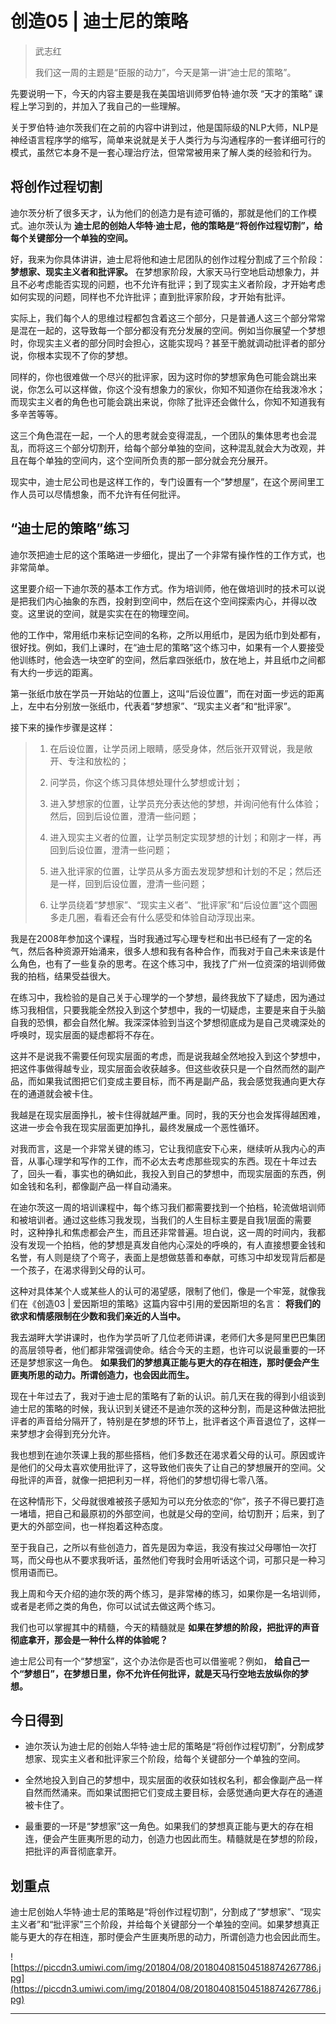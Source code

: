 # 创造05 | 迪士尼的策略

> 武志红
> 
> 我们这一周的主题是“臣服的动力”，今天是第一讲“迪士尼的策略”。

先要说明一下，今天的内容主要是我在美国培训师罗伯特·迪尔茨 “天才的策略” 课程上学习到的，并加入了我自己的一些理解。

关于罗伯特·迪尔茨我们在之前的内容中讲到过，他是国际级的NLP大师，NLP是神经语言程序学的缩写，简单来说就是关于人类行为与沟通程序的一套详细可行的模式，虽然它本身不是一套心理治疗法，但常常被用来了解人类的经验和行为。

## 将创作过程切割

迪尔茨分析了很多天才，认为他们的创造力是有迹可循的，那就是他们的工作模式。迪尔茨认为 **迪士尼的创始人华特·迪士尼，他的策略是“将创作过程切割”，给每个关键部分一个单独的空间。**

好，我来为你具体讲讲，迪士尼将他和迪士尼团队的创作过程分割成了三个阶段： **梦想家、现实主义者和批评家。** 在梦想家阶段，大家天马行空地启动想象力，并且不必考虑能否实现的问题，也不允许有批评；到了现实主义者阶段，才开始考虑如何实现的问题，同样也不允许批评；直到批评家阶段，才开始有批评。

实际上，我们每个人的思维过程都包含着这三个部分，只是普通人这三个部分常常是混在一起的，这导致每一个部分都没有充分发展的空间。例如当你展望一个梦想时，你现实主义者的部分同时会担心，这能实现吗？甚至干脆就调动批评者的部分说，你根本实现不了你的梦想。

同样的，你也很难做一个尽兴的批评家，因为这时你的梦想家角色可能会跳出来说，你怎么可以这样做，你这个没有想象力的家伙，你知不知道你在给我泼冷水；而现实主义者的角色也可能会跳出来说，你除了批评还会做什么，你知不知道我有多辛苦等等。

这三个角色混在一起，一个人的思考就会变得混乱，一个团队的集体思考也会混乱，而将这三个部分切割开，给每个部分单独的空间，这种混乱就会大为改观，并且在每个单独的空间内，这个空间所负责的那一部分就会充分展开。

现实中，迪士尼公司也是这样工作的，专门设置有一个“梦想屋”，在这个房间里工作人员可以尽情想象，而不允许有任何批评。

## “迪士尼的策略”练习

迪尔茨把迪士尼的这个策略进一步细化，提出了一个非常有操作性的工作方式，也非常简单。

这里要介绍一下迪尔茨的基本工作方式。作为培训师，他在做培训时的技术可以说是把我们内心抽象的东西，投射到空间中，然后在这个空间探索内心，并得以改变。这里说的空间，就是实实在在的物理空间。

他的工作中，常用纸巾来标记空间的名称，之所以用纸巾，是因为纸巾到处都有，很好找。例如，我们上课时，在“迪士尼的策略”这个练习中，如果有一个人要接受他训练时，他会选一块空旷的空间，然后拿四张纸巾，放在地上，并且纸巾之间都有大约一步远的距离。

第一张纸巾放在学员一开始站的位置上，这叫“后设位置”，而在对面一步远的距离上，左中右分别放一张纸巾，代表着“梦想家”、“现实主义者”和“批评家”。

接下来的操作步骤是这样：

> 1. 在后设位置，让学员闭上眼睛，感受身体，然后张开双臂说，我是敞开、专注和放松的；
> 
> 2. 问学员，你这个练习具体想处理什么梦想或计划；
> 
> 3. 进入梦想家的位置，让学员充分表达他的梦想，并询问他有什么体验；然后，回到后设位置，澄清一些问题；
> 
> 4. 进入现实主义者的位置，让学员制定实现梦想的计划；和刚才一样，再回到后设位置，澄清一些问题；
> 
> 5. 进入批评家的位置，让学员从多方面去发现梦想和计划的不足；然后还是一样，回到后设位置，澄清一些问题；
> 
> 6. 让学员绕着“梦想家”、“现实主义者”、“批评家”和“后设位置”这个圆圈多走几圈，看看还会有什么感受和体验自动浮现出来。 

我是在2008年参加这个课程，当时我通过写心理专栏和出书已经有了一定的名气，然后各种资源开始涌来，很多人想和我有各种合作，而我对于自己未来该是什么角色，也有了一些复杂的思考。在这个练习中，我找了广州一位资深的培训师做我的拍档，结果受益很大。

在练习中，我检验的是自己关于心理学的一个梦想，最终我放下了疑虑，因为通过练习我相信，只要我能全然投入到这个梦想中，我的一切疑虑，主要是来自于头脑自我的恐惧，都会自然化解。我深深体验到当这个梦想彻底成为是自己灵魂深处的呼唤时，现实层面的疑虑都将不存在。

这并不是说我不需要任何现实层面的考虑，而是说我越全然地投入到这个梦想中，把这件事做得越专业，现实层面会收获越多。但这些收获只是一个自然而然的副产品，而如果我试图把它们变成主要目标，而不再是副产品，我会感觉我通向更大存在的通道就会被卡住。

我越是在现实层面挣扎，被卡住得就越严重。同时，我的天分也会发挥得越困难，这进一步会令我在现实层面更加挣扎，最终发展成一个恶性循环。

对我而言，这是一个非常关键的练习，它让我彻底安下心来，继续听从我内心的声音，从事心理学和写作的工作，而不必太去考虑那些现实的东西。现在十年过去了，回头一看，事实也的确如此，我投入到自己的梦想中，而现实层面的东西，例如金钱和名利，都像副产品一样自动涌来。

在迪尔茨这一周的培训课程中，每个练习我们都需要找到一个拍档，轮流做培训师和被培训者。通过这些练习我发现，当我们的人生目标主要是自我1层面的需要时，这种挣扎和焦虑都会产生，而且还非常普遍。坦白说，这一周的时间内，我都没有发现一个拍档，他的梦想是真发自他内心深处的呼唤的，有人直接想要金钱和名誉，有人则是绕了个弯子，表面上是想做慈善和奉献，可练习中却发现背后都是一个孩子，在渴求得到父母的认可。

这种对具体某个人或某些人的认可的渴望感，限制了他们，像是一个牢笼，就像我们在《创造03 | 爱因斯坦的策略》这篇内容中引用的爱因斯坦的名言： **将我们的欲求和情感限制在少数和我们亲近的人当中。**

我去湖畔大学讲课时，也作为学员听了几位老师讲课，老师们大多是阿里巴巴集团的高层领导者，他们都非常强调使命。结合今天的主题，也许可以说最重要的一环还是梦想家这一角色。 **如果我们的梦想真正能与更大的存在相连，那时便会产生匪夷所思的动力。所谓创造力，也会因此而生。**

现在十年过去了，我对于迪士尼的策略有了新的认识。前几天在我的得到小组谈到迪士尼的策略的时候，我认识到关键还不是迪尔茨的这种分割，而是这种做法把批评者的声音给分隔开了，特别是在梦想的环节上，批评者这个声音退位了，这样一来梦想才会得到充分允许。

我也想到在迪尔茨课上我的那些搭档，他们多数还在渴求着父母的认可。原因或许是他们的父母太喜欢使用批评了，这导致他们丧失了让自己的梦想展开的空间。父母批评的声音，就像一把把利刃一样，将他们的梦想切得七零八落。

在这种情形下，父母就很难被孩子感知为可以充分依恋的“你”，孩子不得已要打造一堵墙，把自己和最原初的外部空间，也就是父母的空间，给切割开；后来，到了更大的外部空间，也一样抱着这种态度。

至于我自己，之所以有些创造力，首先是因为幸运，我没有挨过父母哪怕一次打骂，而父母也从不要求我听话，虽然他们夸我时会用听话这个词，可那只是一种习惯用语而已。

我上周和今天介绍的迪尔茨的两个练习，是非常棒的练习，如果你是一名培训师，或者是老师之类的角色，你可以试试去做这两个练习。

我们也可以掌握其中的精髓，今天的精髓就是 **如果在梦想的阶段，把批评的声音彻底拿开，那会是一种什么样的体验呢？**

迪士尼公司有一个“梦想室”，这个办法你是否也可以借鉴呢？例如， **给自己一个“梦想日”，在梦想日里，你不允许任何批评，就是天马行空地去放纵你的梦想。**

## 今日得到

* 迪尔茨认为迪士尼的创始人华特·迪士尼的策略是“将创作过程切割”，分割成梦想家、现实主义者和批评家三个阶段，给每个关键部分一个单独的空间。

* 全然地投入到自己的梦想中，现实层面的收获如钱权名利，都会像副产品一样自然而然涌来。而如果试图把它们变成主要目标，会感觉通向更大存在的通道被卡住了。

* 最重要的一环是“梦想家”这一角色。如果我们的梦想真正能与更大的存在相连，便会产生匪夷所思的动力，创造力也因此而生。精髓就是在梦想的阶段，把批评的声音彻底拿开。

## 划重点

迪士尼创始人华特·迪士尼的策略是“将创作过程切割”，分割成了“梦想家”、“现实主义者”和“批评家”三个阶段，并给每个关键部分一个单独的空间。如果梦想真正能与更大的存在相连，那时便会产生匪夷所思的动力，所谓创造力也会因此而生。

![https://piccdn3.umiwi.com/img/201804/08/201804081504518874267786.jpg](https://piccdn3.umiwi.com/img/201804/08/201804081504518874267786.jpg)

---
